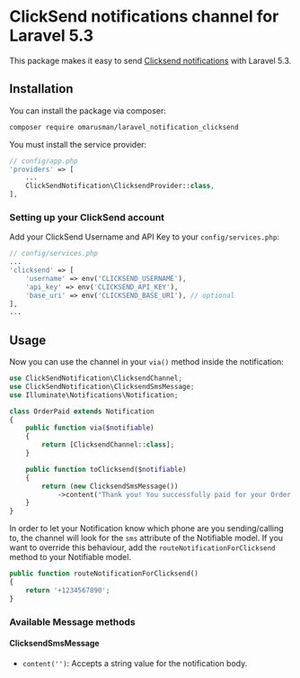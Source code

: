 # ClickSend notifications channel for Laravel 5.3

This package makes it easy to send [Clicksend notifications](https://www.clicksend.com/en/api-docs/) with Laravel 5.3.

## Installation

You can install the package via composer:

``` bash
composer require omarusman/laravel_notification_clicksend
```

You must install the service provider:

```php
// config/app.php
'providers' => [
    ...
    ClickSendNotification\ClicksendProvider::class,
],
```

### Setting up your ClickSend account

Add your ClickSend Username and API Key to your `config/services.php`:

```php
// config/services.php
...
'clicksend' => [
    'username' => env('CLICKSEND_USERNAME'),
    'api_key' => env('CLICKSEND_API_KEY'),
    'base_uri' => env('CLICKSEND_BASE_URI'), // optional
],
...
```

## Usage

Now you can use the channel in your `via()` method inside the notification:

``` php
use ClickSendNotification\ClicksendChannel;
use ClickSendNotification\ClicksendSmsMessage;
use Illuminate\Notifications\Notification;

class OrderPaid extends Notification
{
    public function via($notifiable)
    {
        return [ClicksendChannel::class];
    }

    public function toClicksend($notifiable)
    {
        return (new ClicksendSmsMessage())
            ->content("Thank you! You successfully paid for your Order #123");
    }
}
```

In order to let your Notification know which phone are you sending/calling to, the channel will look for the `sms` attribute of the Notifiable model. If you want to override this behaviour, add the `routeNotificationForClicksend` method to your Notifiable model.

```php
public function routeNotificationForClicksend()
{
    return '+1234567890';
}
```

### Available Message methods

#### ClicksendSmsMessage

- `content('')`: Accepts a string value for the notification body.